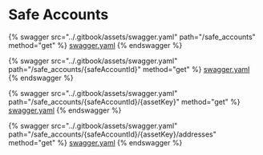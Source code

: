# Safe Accounts

{% swagger src="../.gitbook/assets/swagger.yaml" path="/safe_accounts" method="get" %}
[swagger.yaml](../.gitbook/assets/swagger.yaml)
{% endswagger %}

{% swagger src="../.gitbook/assets/swagger.yaml" path="/safe_accounts/{safeAccountId}" method="get" %}
[swagger.yaml](../.gitbook/assets/swagger.yaml)
{% endswagger %}

{% swagger src="../.gitbook/assets/swagger.yaml" path="/safe_accounts/{safeAccountId}/{assetKey}" method="get" %}
[swagger.yaml](../.gitbook/assets/swagger.yaml)
{% endswagger %}

{% swagger src="../.gitbook/assets/swagger.yaml" path="/safe_accounts/{safeAccountId}/{assetKey}/addresses" method="get" %}
[swagger.yaml](../.gitbook/assets/swagger.yaml)
{% endswagger %}
